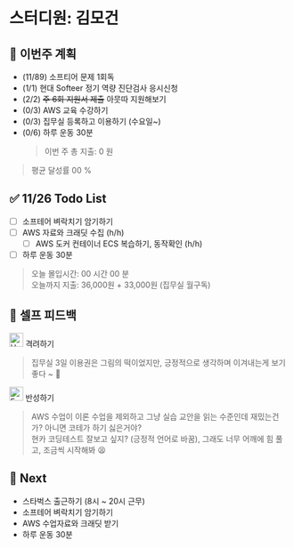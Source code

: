 # 스터디원: 김모건

## 🚀 이번주 계획

- (11/89) 소프티어 문제 1회독
- (1/1) 현대 Softeer 정기 역량 진단검사 응시신청
- (2/2) ~~주 6회 지원서 제출~~ 아뭇따 지원해보기
- (0/3) AWS 교육 수강하기
- (0/3) 집무실 등록하고 이용하기 (수요일~)
- (0/6) 하루 운동 30분
  > 이번 주 총 지출: 0 원

> 평균 달성률 00 %

## ✅ 11/26 Todo List

- [ ] 소프테어 벼락치기 암기하기
- [ ] AWS 자료와 크래딧 수집 (h/h)
  - [ ] AWS 도커 컨테이너 ECS 복습하기, 동작확인 (h/h)
- [ ] 하루 운동 30분

> 오늘 몰입시간: 00 시간 00 분 <br>
> 오늘까지 지출: 36,000원 + 33,000원 (집무실 월구독)

## 🎉 셀프 피드백

<img src="https://raw.githubusercontent.com/Tarikul-Islam-Anik/Animated-Fluent-Emojis/master/Emojis/Smilies/Hugging%20Face.png" alt="Hugging Face" width="25" height="25"> 격려하기</img>

> 집무실 3일 이용권은 그림의 떡이었지만, 긍정적으로 생각하며 이겨내는게 보기 좋다 ~ 🤗 <br>

<img src="https://raw.githubusercontent.com/Tarikul-Islam-Anik/Animated-Fluent-Emojis/master/Emojis/Smilies/Face%20with%20Monocle.png" alt="Face with Monocle" width="25" height="25"> 반성하기</img>

> AWS 수업이 이론 수업을 제외하고 그냥 실습 교안을 읽는 수준인데 재밌는건가? 아니면 코테가 하기 싫은거야? <br>
> 현카 코딩테스트 잘보고 싶지? (긍정적 언어로 바꿈), 그래도 너무 어깨에 힘 풀고, 조금씩 시작해봐 😫 <br>

## 🌱 Next

- 스타벅스 출근하기 (8시 ~ 20시 근무)
- 소프테어 벼락치기 암기하기
- AWS 수업자료와 크래딧 받기
- 하루 운동 30분
